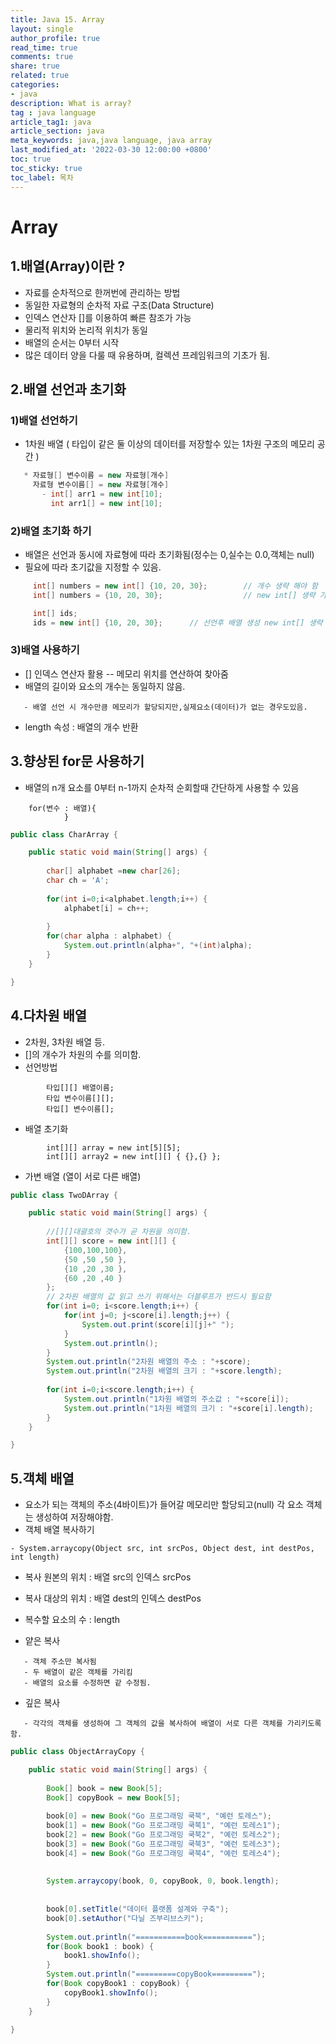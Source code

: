 ```yaml
---
title: Java 15. Array
layout: single
author_profile: true
read_time: true
comments: true
share: true
related: true
categories:
- java
description: What is array?
tag : java language
article_tag1: java
article_section: java
meta_keywords: java,java language, java array
last_modified_at: '2022-03-30 12:00:00 +0800'
toc: true
toc_sticky: true
toc_label: 목차
---
```


Array
======

## 1.배열(Array)이란 ?

* 자료를 순차적으로 한꺼번에 관리하는 방법
* 동일한 자료형의 순차적 자료 구조(Data Structure)
* 인덱스 연산자 []를 이용하여 빠른 참조가 가능
* 물리적 위치와 논리적 위치가 동일 
* 배열의 순서는 0부터 시작
* 많은 데이터 양을 다룰 때 유용하며, 컬렉션 프레임워크의 기초가 됨.

## 2.배열 선언과 초기화


### 1)배열 선언하기

* 1차원 배열 ( 타입이 같은 둘 이상의 데이터를 저장할수 있는 1차원 구조의 메모리 공간 )

```java
   * 자료형[] 변수이름 = new 자료형[개수] 
     자료형 변수이름[] = new 자료형[개수]  
       - int[] arr1 = new int[10];
         int arr1[] = new int[10];
```

### 2)배열 초기화 하기

* 배열은 선언과 동시에 자료형에 따라 초기화됨(정수는 0,실수는 0.0,객체는 null)
* 필요에 따라 초기값을 지정할 수 있음.

```java
     int[] numbers = new int[] {10, 20, 30};        // 개수 생략 해야 함 
     int[] numbers = {10, 20, 30};                  // new int[] 생략 가능

     int[] ids; 
     ids = new int[] {10, 20, 30};      // 선언후 배열 생성 new int[] 생략 불가
```

### 3)배열 사용하기

* [] 인덱스 연산자 활용 -- 메모리 위치를 연산하여 찾아줌
* 배열의 길이와 요소의 개수는 동일하지 않음.

```
   - 배열 선언 시 개수만큼 메모리가 할당되지만,실제요소(데이터)가 없는 경우도있음.
```

* length 속성 : 배열의 개수 반환 

    
## 3.향상된 for문 사용하기

* 배열의 n개 요소를 0부터 n-1까지 순차적 순회할때 간단하게 사용할 수 있음

```
    for(변수 : 배열){
            }
```

```java
public class CharArray {

	public static void main(String[] args) {
		
		char[] alphabet =new char[26];
		char ch = 'A';
		
		for(int i=0;i<alphabet.length;i++) {
			alphabet[i] = ch++;
			
		}
		for(char alpha : alphabet) {
			System.out.println(alpha+", "+(int)alpha);
		}
	}

}
```

## 4.다차원 배열
  
* 2차원, 3차원 배열 등.
* []의 개수가 차원의 수를 의미함.
* 선언방법 

```
        타입[][] 배열이름;
        타입 변수이름[][];
        타입[] 변수이름[];
```

* 배열 초기화

```
        int[][] array = new int[5][5];
        int[][] array2 = new int[][] { {},{} };
```

* 가변 배열 (열이 서로 다른 배열)     

```java
public class TwoDArray {

	public static void main(String[] args) {
		
		//[][]대괄호의 갯수가 곧 차원을 의미함.
		int[][] score = new int[][] {
			{100,100,100},
			{50 ,50 ,50 },
			{10 ,20 ,30 },
			{60 ,20 ,40 }
		};
		// 2차원 배열의 값 읽고 쓰기 위해서는 더블루프가 반드시 필요함
		for(int i=0; i<score.length;i++) {
			for(int j=0; j<score[i].length;j++) {
				System.out.print(score[i][j]+" ");
			}
			System.out.println();
		}
		System.out.println("2차원 배열의 주소 : "+score);
		System.out.println("2차원 배열의 크기 : "+score.length);
		
		for(int i=0;i<score.length;i++) {
			System.out.println("1차원 배열의 주소값 : "+score[i]);
			System.out.println("1차원 배열의 크기 : "+score[i].length);
		}
	}

}
```

## 5.객체 배열

* 요소가 되는 객체의 주소(4바이트)가 들어갈 메모리만 할당되고(null) 각 요소 객체는 생성하여 저장해야함.
* 객체 배열 복사하기 

```
- System.arraycopy(Object src, int srcPos, Object dest, int destPos, int length)   
```

- 복사 원본의 위치 : 배열 src의 인덱스 srcPos
- 복사 대상의 위치 : 배열 dest의 인덱스 destPos
- 복수할 요소의 수 : length

- 얕은 복사

```
   - 객체 주소만 복사됨
   - 두 배열이 같은 객체를 가리킴
   - 배열의 요소를 수정하면 같 수정됨.     
```    

- 깊은 복사

```
   - 각각의 객체를 생성하여 그 객체의 값을 복사하여 배열이 서로 다른 객체를 가리키도록 함.
```           

```java
public class ObjectArrayCopy {

	public static void main(String[] args) {
		
		Book[] book = new Book[5];
		Book[] copyBook = new Book[5];
		
		book[0] = new Book("Go 프로그래밍 쿡북", "예런 토레스");
		book[1] = new Book("Go 프로그래밍 쿡북1", "예런 토레스1");
		book[2] = new Book("Go 프로그래밍 쿡북2", "예런 토레스2");
		book[3] = new Book("Go 프로그래밍 쿡북3", "예런 토레스3");
		book[4] = new Book("Go 프로그래밍 쿡북4", "예런 토레스4");
		
		
		System.arraycopy(book, 0, copyBook, 0, book.length);
		
		
		book[0].setTitle("데이터 플랫폼 설계와 구축");
		book[0].setAuthor("다닐 즈부리브스키");
		
		System.out.println("===========book===========");
		for(Book book1 : book) {
			book1.showInfo();
		}
		System.out.println("=========copyBook=========");
		for(Book copyBook1 : copyBook) {
			copyBook1.showInfo();
		}
	}

}
```